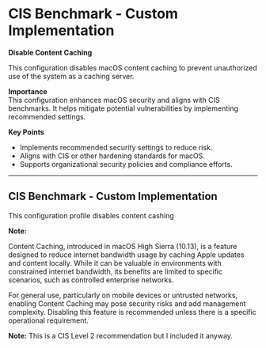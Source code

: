 # CIS Benchmark - Custom Implementation

**Disable Content Caching**

This configuration disables macOS content caching to prevent unauthorized use of the system as a caching server.

**Importance**  
This configuration enhances macOS security and aligns with CIS benchmarks. It helps mitigate potential vulnerabilities by implementing recommended settings.

**Key Points**  
- Implements recommended security settings to reduce risk.  
- Aligns with CIS or other hardening standards for macOS.  
- Supports organizational security policies and compliance efforts.

---

## CIS Benchmark - Custom Implementation

This configuration profile disables content cashing 

**Note:**

Content Caching, introduced in macOS High Sierra (10.13), is a feature designed to reduce internet bandwidth usage by caching Apple updates and content locally. 
While it can be valuable in environments with constrained internet bandwidth, its benefits are limited to specific scenarios, such as controlled enterprise networks.

For general use, particularly on mobile devices or untrusted networks, enabling Content Caching may pose security risks and add management complexity. 
Disabling this feature is recommended unless there is a specific operational requirement.

**Note:**
This is a CIS Level 2 recommendation but I included it anyway.